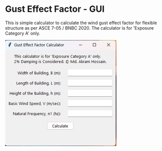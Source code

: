 # Gust Effect Factor - GUI

This is simple calculator to calculate the wind gust effect factor for flexible structure as per ASCE 7-05 / BNBC 2020.
The calculator is for 'Exposure Category A' only.

![Gust_GUI](Gust_GUI_ss.png)